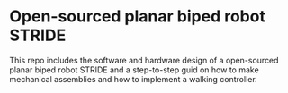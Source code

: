 # Open-sourced planar biped robot STRIDE
This repo includes the software and hardware design of a open-sourced planar biped robot STRIDE and a step-to-step guid on how to make mechanical assemblies and how to implement a walking controller.
